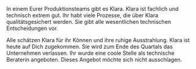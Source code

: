 In einem Eurer Produktionsteams gibt es Klara. Klara ist fachlich und technisch extrem gut. Ihr habt viele Prozesse, die über Klara qualitätsgesichert werden. Sie gibt alle wesentlichen technischen Entscheidungen vor.

Alle schätzen Klara für ihr Können und ihre ruhige Ausstrahlung. Klara ist heute auf Dich zugekommen. Sie wird zum Ende des Quartals das Unternehmen verlassen. Ihr wurde eine coole Stelle als technische Beraterin angeboten. Dieses Angebot möchte sich nicht ausschlagen. 



